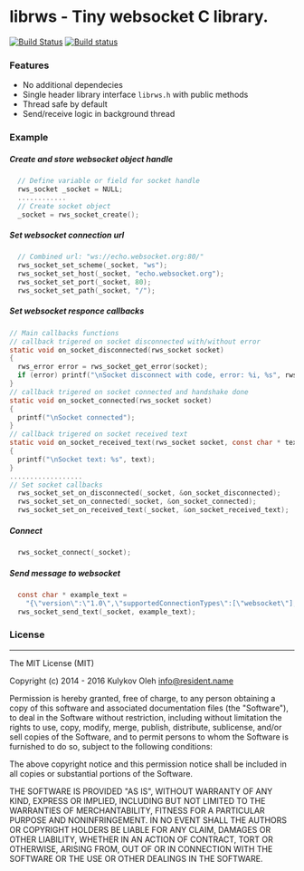 # librws -  Tiny websocket C library. 

[![Build Status](https://travis-ci.org/OlehKulykov/librws.svg?branch=master)](https://travis-ci.org/OlehKulykov/librws) 
[![Build status](https://ci.appveyor.com/api/projects/status/9f8032rmlbrtaa9o?svg=true)](https://ci.appveyor.com/project/OlehKulykov/librws)


### Features
* No additional dependecies
* Single header library interface ```librws.h``` with public methods
* Thread safe by default
* Send/receive logic in background thread


### Example
##### Create and store websocket object handle
```c
  // Define variable or field for socket handle
  rws_socket _socket = NULL;
  ............
  // Create socket object
  _socket = rws_socket_create();
```
##### Set websocket connection url
```c
  // Combined url: "ws://echo.websocket.org:80/"
  rws_socket_set_scheme(_socket, "ws");
  rws_socket_set_host(_socket, "echo.websocket.org");
  rws_socket_set_port(_socket, 80);
  rws_socket_set_path(_socket, "/");
```
##### Set websocket responce callbacks
```c
// Main callbacks functions
// callback trigered on socket disconnected with/without error
static void on_socket_disconnected(rws_socket socket) 
{
  rws_error error = rws_socket_get_error(socket);
  if (error) printf("\nSocket disconnect with code, error: %i, %s", rws_error_get_code(error), rws_error_get_description(error));
}
// callback trigered on socket connected and handshake done
static void on_socket_connected(rws_socket socket)
{
  printf("\nSocket connected");
}
// callback trigered on socket received text
static void on_socket_received_text(rws_socket socket, const char * text, const unsigned int length)
{
  printf("\nSocket text: %s", text);
}
..................
// Set socket callbacks
  rws_socket_set_on_disconnected(_socket, &on_socket_disconnected);
  rws_socket_set_on_connected(_socket, &on_socket_connected);
  rws_socket_set_on_received_text(_socket, &on_socket_received_text);
```
##### Connect
```c
  rws_socket_connect(_socket);
```
##### Send message to websocket
```c
  const char * example_text =
    "{\"version\":\"1.0\",\"supportedConnectionTypes\":[\"websocket\"],\"minimumVersion\":\"1.0\",\"channel\":\"/meta/handshake\"}";
  rws_socket_send_text(_socket, example_text);
```


### License
---------

The MIT License (MIT)

Copyright (c) 2014 - 2016 Kulykov Oleh <info@resident.name>

Permission is hereby granted, free of charge, to any person obtaining a copy
of this software and associated documentation files (the "Software"), to deal
in the Software without restriction, including without limitation the rights
to use, copy, modify, merge, publish, distribute, sublicense, and/or sell
copies of the Software, and to permit persons to whom the Software is
furnished to do so, subject to the following conditions:

The above copyright notice and this permission notice shall be included in
all copies or substantial portions of the Software.

THE SOFTWARE IS PROVIDED "AS IS", WITHOUT WARRANTY OF ANY KIND, EXPRESS OR
IMPLIED, INCLUDING BUT NOT LIMITED TO THE WARRANTIES OF MERCHANTABILITY,
FITNESS FOR A PARTICULAR PURPOSE AND NONINFRINGEMENT. IN NO EVENT SHALL THE
AUTHORS OR COPYRIGHT HOLDERS BE LIABLE FOR ANY CLAIM, DAMAGES OR OTHER
LIABILITY, WHETHER IN AN ACTION OF CONTRACT, TORT OR OTHERWISE, ARISING FROM,
OUT OF OR IN CONNECTION WITH THE SOFTWARE OR THE USE OR OTHER DEALINGS IN
THE SOFTWARE.
